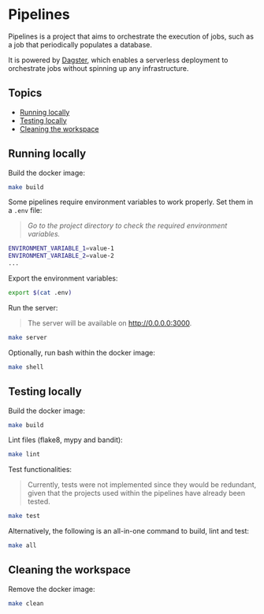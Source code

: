 # Pipelines

Pipelines is a project that aims to orchestrate the execution of jobs, such as a job that periodically populates a database.

It is powered by [Dagster](https://dagster.io/), which enables a serverless deployment to orchestrate jobs without spinning up any infrastructure.

## Topics

* [Running locally](#running-locally)
* [Testing locally](#testing-locally)
* [Cleaning the workspace](#cleaning-the-workspace)

## Running locally

Build the docker image:

```sh
make build
```

Some pipelines require environment variables to work properly. Set them in a `.env` file:

> *Go to the project directory to check the required environment variables.*

```sh
ENVIRONMENT_VARIABLE_1=value-1
ENVIRONMENT_VARIABLE_2=value-2
...
```

Export the environment variables:

```sh
export $(cat .env)
```

Run the server:

> The server will be available on http://0.0.0.0:3000.

```sh
make server
```

Optionally, run bash within the docker image:

```sh
make shell
```

## Testing locally

Build the docker image:

```sh
make build
```

Lint files (flake8, mypy and bandit):

```sh
make lint
```

Test functionalities:

> Currently, tests were not implemented since they would be redundant, given that the projects used within the pipelines have already been tested.

```sh
make test
```

Alternatively, the following is an all-in-one command to build, lint and test:

```sh
make all
```

## Cleaning the workspace

Remove the docker image:

```sh
make clean
```
